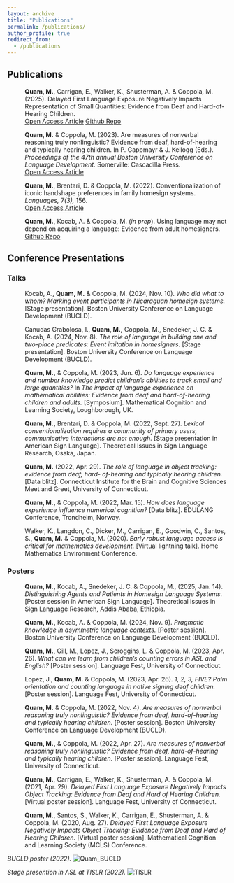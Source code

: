 ```yaml
---
layout: archive
title: "Publications"
permalink: /publications/
author_profile: true
redirect_from: 
  - /publications
---
```


## Publications

<p style="margin-left: 40px"><b>Quam, M.</b>, Carrigan, E., Walker, K., Shusterman, A. & Coppola, M. (2025). Delayed First Language Exposure Negatively Impacts Representation of Small Quantities: Evidence from Deaf and Hard-of-Hearing Children.
<br><a href="https://direct.mit.edu/opmi/article/doi/10.1162/OPMI.a.32/133670/Delayed-First-Language-Exposure-Negatively-Impacts" target="_blank">Open Access Article</a>  <a href="https://github.com/madquam/Mr-Elephant/" target="_blank">Github Repo</a></p>

<p style="margin-left: 40px"><b>Quam, M.</b> & Coppola, M. (2023). Are measures of nonverbal reasoning truly nonlinguistic? Evidence from deaf, hard-of-hearing and typically hearing children. In P. Gappmayr & J. Kellogg (Eds.). <i>Proceedings of the 47th annual Boston University Conference on Language Development.</i> Somerville: Cascadilla Press.
<br><a href="http://www.lingref.com/bucld/47/BUCLD47-50.pdf" target="_blank">Open Access Article</a></p>

<p style="margin-left: 40px"><b>Quam, M.</b>, Brentari, D. & Coppola, M. (2022). Conventionalization of iconic handshape preferences in family homesign systems. <i>Languages, 7(3),</i> 156.
<br><a href="https://www.mdpi.com/2226-471X/7/3/156" target="_blank">Open Access Article</a></p>

<p style="margin-left: 40px"><b>Quam, M.</b>, Kocab, A. & Coppola, M. (<i>in prep</i>). Using language may not depend on acquiring a language: Evidence from adult homesigners.
<br><a href="https://github.com/madquam/Pragmatics-Events-Homesign/blob/main/Noun-Modifier.Rmd" target="_blank">Github Repo</a></p>

## Conference Presentations

### Talks

<p style="margin-left: 40px">Kocab, A., <b>Quam, M.</b> & Coppola, M. (2024, Nov. 10). <i>Who did what to whom? Marking event participants in Nicaraguan homesign systems.</i> [Stage presentation]. Boston University Conference on Language Development (BUCLD).</p>

<p style="margin-left: 40px">Canudas Grabolosa, I., <b>Quam, M.,</b> Coppola, M., Snedeker, J. C. & Kocab, A. (2024, Nov. 8). <i>The role of language in building one and two-place predicates: Event imitation in homesigners.</i> [Stage presentation]. Boston University Conference on Language Development (BUCLD).</p>

<p style="margin-left: 40px"><b>Quam, M.,</b> & Coppola, M. (2023, Jun. 6). <i>Do language experience and number knowledge predict children’s abilities to track small and large quantities?</i> In <i>The impact of language experience on mathematical abilities: Evidence from deaf and hard-of-hearing children and adults.</i> [Symposium]. Mathematical Cognition and Learning Society, Loughborough, UK.</p>

<p style="margin-left: 40px"><b>Quam, M.,</b> Brentari, D. & Coppola, M. (2022, Sept. 27). <i>Lexical conventionalization requires a community of primary users, communicative interactions are not enough.</i> [Stage presentation in American Sign Language]. Theoretical Issues in Sign Language Research, Osaka, Japan.</p>

<p style="margin-left: 40px"><b>Quam, M.</b> (2022, Apr. 29). <i>The role of language in object tracking: evidence from deaf, hard- of-hearing and typically hearing children.</i> [Data blitz]. Connecticut Institute for the Brain and Cognitive Sciences Meet and Greet, University of Connecticut.</p>

<p style="margin-left: 40px"><b>Quam, M.,</b> & Coppola, M. (2022, Mar. 15). <i>How does language experience influence numerical cognition?</i> [Data blitz]. EDULANG Conference, Trondheim, Norway.</p>

<p style="margin-left: 40px">Walker, K., Langdon, C., Dicker, M., Carrigan, E., Goodwin, C., Santos, S., <b>Quam, M.</b> & Coppola, M. (2020). <i>Early robust language access is critical for mathematics development.</i> [Virtual lightning talk]. Home Mathematics Environment Conference.</p>


### Posters

<p style="margin-left: 40px"><b>Quam, M.,</b> Kocab, A., Snedeker, J. C. & Coppola, M., (2025, Jan. 14). <i>Distinguishing Agents and Patients in Homesign Language Systems.</i> [Poster session in American Sign Language]. Theoretical Issues in Sign Language Research, Addis Ababa, Ethiopia.</p>

<p style="margin-left: 40px"><b>Quam, M.,</b> Kocab, A. & Coppola, M. (2024, Nov. 9). <i>Pragmatic knowledge in asymmetric language contexts.</i> [Poster session]. Boston University Conference on Language Development (BUCLD).</p>

<p style="margin-left: 40px"><b>Quam, M.</b>, Gill, M., Lopez, J., Scroggins, L. & Coppola, M. (2023, Apr. 26). <i>What can we
learn from children’s counting errors in ASL and English?</i> [Poster session]. Language Fest, University of Connecticut.</p>

<p style="margin-left: 40px">Lopez, J., <b>Quam, M.</b> & Coppola, M. (2023, Apr. 26). <i>1, 2, 3, FIVE? Palm orientation and
counting language in native signing deaf children.</i> [Poster session]. Language Fest, University of Connecticut.</p>

<p style="margin-left: 40px"><b>Quam, M.</b> & Coppola, M. (2022, Nov. 4). <i>Are measures of nonverbal reasoning truly nonlinguistic? Evidence from deaf, hard-of-hearing and typically hearing children.</i> [Poster session]. Boston University Conference on Language Development (BUCLD).</p>

<p style="margin-left: 40px"><b>Quam, M.,</b> & Coppola, M. (2022, Apr. 27). <i>Are measures of nonverbal reasoning truly nonlinguistic? Evidence from deaf, hard-of-hearing and typically hearing children.</i> [Poster session]. Language Fest, University of Connecticut.</p>

<p style="margin-left: 40px"><b>Quam, M.</b>, Carrigan, E., Walker, K., Shusterman, A. & Coppola, M. (2021, Apr. 29). <i>Delayed First Language Exposure Negatively Impacts Object Tracking: Evidence from Deaf and Hard of Hearing Children.</i> [Virtual poster session]. Language Fest, University of Connecticut.</p>

<p style="margin-left: 40px"><b>Quam, M.</b>, Santos, S., Walker, K., Carrigan, E., Shusterman, A. & Coppola, M. (2020, Aug. 27). <i>Delayed First Language Exposure Negatively Impacts Object Tracking: Evidence from Deaf and Hard of Hearing Children.</i> [Virtual poster session]. Mathematical Cognition and Learning Society (MCLS) Conference.</p>

<i>BUCLD poster (2022).</i>
![Quam_BUCLD](https://user-images.githubusercontent.com/56047880/200932975-0ffd8924-06cc-482f-b274-5b98da11287d.png)

<i>Stage presention in ASL at TISLR (2022).</i>
![TISLR](https://user-images.githubusercontent.com/56047880/200942640-8545e311-ba7e-4550-a6f7-7a01dc508a27.JPG)

